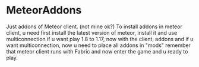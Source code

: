 # MeteorAddons
Just addons of Meteor client. (not mine ok?)
To install addons in meteor client, u need first install the latest version of meteor, install it and use multiconnection if u want play 1.8 to 1.17, now with the client, addons and if u want multiconnection, now u need to place all addons in "mods" remember that meteor client runs with Fabric and now enter the game and u ready to play.
